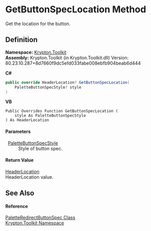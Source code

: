 # GetButtonSpecLocation Method


Get the location for the button.



## Definition
**Namespace:** <a href="79d2eac2-21f4-54ff-7552-b20c33c30600.md">Krypton.Toolkit</a>  
**Assembly:** Krypton.Toolkit (in Krypton.Toolkit.dll) Version: 80.23.10.287+8d7660f9dc5efd033fabe008ebfb904beab6d444

**C#**
``` C#
public override HeaderLocation? GetButtonSpecLocation(
	PaletteButtonSpecStyle? style
)
```
**VB**
``` VB
Public Overrides Function GetButtonSpecLocation ( 
	style As PaletteButtonSpecStyle
) As HeaderLocation
```



#### Parameters
<dl><dt>  <a href="83478590-f284-d2dc-1763-abdebf00e1cc.md">PaletteButtonSpecStyle</a></dt><dd>Style of button spec.</dd></dl>

#### Return Value
<a href="97827d1e-4a07-69fd-ca4a-0ce6370aa94f.md">HeaderLocation</a>  
HeaderLocation value.

## See Also


#### Reference
<a href="7a2ec677-4e13-2267-6bc0-1c6b28dc5248.md">PaletteRedirectButtonSpec Class</a>  
<a href="79d2eac2-21f4-54ff-7552-b20c33c30600.md">Krypton.Toolkit Namespace</a>  
